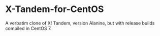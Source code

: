 # X-Tandem-for-CentOS
A verbatim clone of X! Tandem, version Alanine, but with release builds compiled in CentOS 7.
